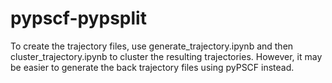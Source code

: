 # pypscf-pypsplit

To create the trajectory files, use generate_trajectory.ipynb and then cluster_trajectory.ipynb to cluster the resulting trajectories. However, it may be easier to generate the back trajectory files using pyPSCF instead.
